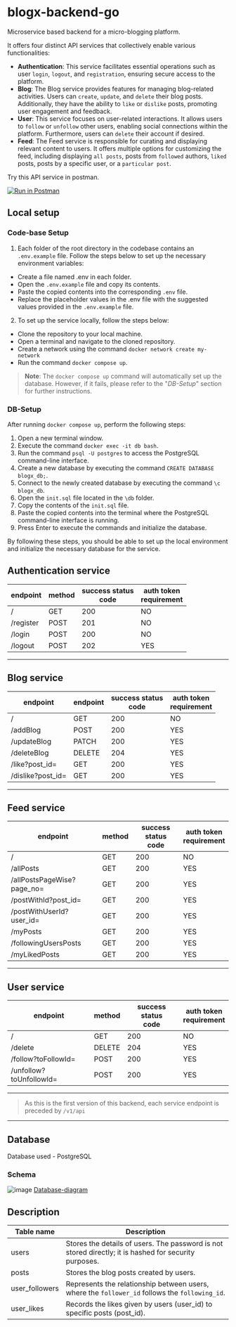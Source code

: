 # blogx-backend-go

Microservice based backend for a micro-blogging platform.

It offers four distinct API services that collectively enable various functionalities:

- **Authentication**: This service facilitates essential operations such as user `login`, `logout`, and `registration`, ensuring secure access to the platform.
- **Blog**: The Blog service provides features for managing blog-related activities. Users can `create`, `update`, and `delete` their blog posts. Additionally, they have the ability to `like` or `dislike` posts, promoting user engagement and feedback.
- **User**: This service focuses on user-related interactions. It allows users to `follow` or `unfollow` other users, enabling social connections within the platform. Furthermore, users can `delete` their account if desired.
- **Feed**: The Feed service is responsible for curating and displaying relevant content to users. It offers multiple options for customizing the feed, including displaying `all posts`, posts from `followed` authors, `liked` posts, posts by a specific user, or a `particular post`.

Try this API service in postman.

[![Run in Postman](https://run.pstmn.io/button.svg)](https://app.getpostman.com/run-collection/25118959-d0fe8b6b-4aac-46af-b5b1-b557f0be7064?action=collection%2Ffork&source=rip_markdown&collection-url=entityId%3D25118959-d0fe8b6b-4aac-46af-b5b1-b557f0be7064%26entityType%3Dcollection%26workspaceId%3D572f4781-b67c-48e3-ae06-4fb3efc89053)

## Local setup

### Code-base Setup

1. Each folder of the root directory in the codebase contains an `.env.example` file. Follow the steps below to set up the necessary environment variables:

* Create a file named .env in each folder.
* Open the `.env.example` file and copy its contents.
* Paste the copied contents into the corresponding `.env` file.
* Replace the placeholder values in the .env file with the suggested values provided in the `.env.example` file.

2. To set up the service locally, follow the steps below:

* Clone the repository to your local machine.
* Open a terminal and navigate to the cloned repository.
* Create a network using the command `docker network create my-network`
* Run the command `docker compose up`.

> **Note**: The `docker compose up` command will automatically set up the database. However, if it fails, please refer to the "*DB-Setup*" section for further instructions.

### DB-Setup

After running `docker compose up`, perform the following steps:

1. Open a new terminal window.
2. Execute the command `docker exec -it db bash`.
3. Run the command `psql -U postgres` to access the PostgreSQL command-line interface.
4. Create a new database by executing the command `CREATE DATABASE blogx_db;`.
5. Connect to the newly created database by executing the command `\c blogx_db`.
6. Open the `init.sql` file located in the `\db` folder.
7. Copy the contents of the `init.sql` file.
8. Paste the copied contents into the terminal where the PostgreSQL command-line interface is running.
9. Press Enter to execute the commands and initialize the database.

By following these steps, you should be able to set up the local environment and initialize the necessary database for the service.

## Authentication service

| endpoint  | method | success status<br />code | auth token<br />requirement |
| --------- | ------ | ------------------------ | --------------------------- |
| /         | GET    | 200                      | NO                          |
| /register | POST   | 201                      | NO                          |
| /login    | POST   | 200                      | NO                          |
| /logout   | POST   | 202                      | YES                         |

---

## Blog service

| endpoint          | endpoint | success status<br />code | auth token<br />requirement |
| ----------------- | -------- | ------------------------ | --------------------------- |
| /                 | GET      | 200                      | NO                          |
| /addBlog          | POST     | 200                      | YES                         |
| /updateBlog       | PATCH    | 200                      | YES                         |
| /deleteBlog       | DELETE   | 204                      | YES                         |
| /like?post_id=    | GET      | 200                      | YES                         |
| /dislike?post_id= | GET      | 200                      | YES                         |

---

## Feed service

| endpoint                   | method | success status<br />code | auth token<br />requirement |
| -------------------------- | ------ | ------------------------ | --------------------------- |
| /                          | GET    | 200                      | NO                          |
| /allPosts                  | GET    | 200                      | YES                         |
| /allPostsPageWise?page_no= | GET    | 200                      | YES                         |
| /postWithId?post_id=       | GET    | 200                      | YES                         |
| /postWithUserId?user_id=   | GET    | 200                      | YES                         |
| /myPosts                   | GET    | 200                      | YES                         |
| /followingUsersPosts       | GET    | 200                      | YES                         |
| /myLikedPosts              | GET    | 200                      | YES                         |

---

## User service

| endpoint                | method | success status<br />code | auth token<br />requirement |
| ----------------------- | ------ | ------------------------ | --------------------------- |
| /                       | GET    | 200                      | NO                          |
| /delete                 | DELETE | 204                      | YES                         |
| /follow?toFollowId=     | POST   | 200                      | YES                         |
| /unfollow?toUnfollowId= | POST   | 200                      | YES                         |

---

> As this is the first version of this backend, each service endpoint is preceded by `/v1/api`

---

## Database

Database used - PostgreSQL

### Schema

![image](https://github.com/SohamRatnaparkhi/blogx-backend-go/assets/92905626/8cda3809-23ab-498a-a9ac-4572638d9cfd)
[Database-diagram](https://drawsql.app/teams/soham-ratnaparkhi/diagrams/blog-app)

## Description

| Table name     | Description                                                                                           |
| -------------- | ----------------------------------------------------------------------------------------------------- |
| users          | Stores the details of users. The password is not stored directly; it is hashed for security purposes. |
| posts          | Stores the blog posts created by users.                                                               |
| user_followers | Represents the relationship between users, where the `follower_id` follows the `following_id`.        |
| user_likes     | Records the likes given by users (user_id) to specific posts (post_id).                               |

